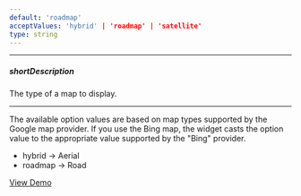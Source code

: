 ```yaml
---
default: 'roadmap'
acceptValues: 'hybrid' | 'roadmap' | 'satellite'
type: string
---
```

---
##### shortDescription
The type of a map to display.

---
The available option values are based on map types supported by the Google map provider. If you use the Bing map, the widget casts the option value to the appropriate value supported by the "Bing" provider.

- hybrid -> Aerial
- roadmap -> Road



<a href="http://js.devexpress.com/Demos/WidgetsGallery/#demo/mapsmapmapmap/" class="button orange small fix-width-155" style="margin-right: 20px;" target="_blank">View Demo</a>